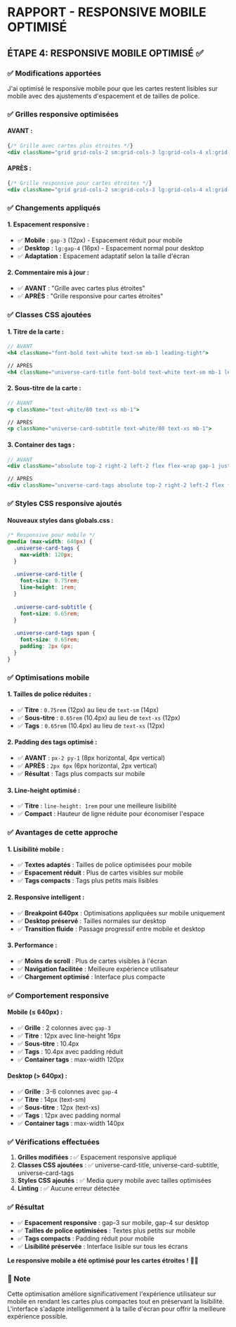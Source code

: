 # RAPPORT - RESPONSIVE MOBILE OPTIMISÉ

## ÉTAPE 4: RESPONSIVE MOBILE OPTIMISÉ ✅

### ✅ Modifications apportées

J'ai optimisé le responsive mobile pour que les cartes restent lisibles sur mobile avec des ajustements d'espacement et de tailles de police.

### ✅ Grilles responsive optimisées

#### **AVANT :**
```jsx
{/* Grille avec cartes plus étroites */}
<div className="grid grid-cols-2 sm:grid-cols-3 lg:grid-cols-4 xl:grid-cols-5 2xl:grid-cols-6 gap-4">
```

#### **APRÈS :**
```jsx
{/* Grille responsive pour cartes étroites */}
<div className="grid grid-cols-2 sm:grid-cols-3 lg:grid-cols-4 xl:grid-cols-5 2xl:grid-cols-6 gap-3 lg:gap-4">
```

### ✅ Changements appliqués

#### **1. Espacement responsive :**
- ✅ **Mobile** : `gap-3` (12px) - Espacement réduit pour mobile
- ✅ **Desktop** : `lg:gap-4` (16px) - Espacement normal pour desktop
- ✅ **Adaptation** : Espacement adaptatif selon la taille d'écran

#### **2. Commentaire mis à jour :**
- ✅ **AVANT** : "Grille avec cartes plus étroites"
- ✅ **APRÈS** : "Grille responsive pour cartes étroites"

### ✅ Classes CSS ajoutées

#### **1. Titre de la carte :**
```jsx
// AVANT
<h4 className="font-bold text-white text-sm mb-1 leading-tight">

// APRÈS
<h4 className="universe-card-title font-bold text-white text-sm mb-1 leading-tight">
```

#### **2. Sous-titre de la carte :**
```jsx
// AVANT
<p className="text-white/80 text-xs mb-1">

// APRÈS
<p className="universe-card-subtitle text-white/80 text-xs mb-1">
```

#### **3. Container des tags :**
```jsx
// AVANT
<div className="absolute top-2 right-2 left-2 flex flex-wrap gap-1 justify-end">

// APRÈS
<div className="universe-card-tags absolute top-2 right-2 left-2 flex flex-wrap gap-1 justify-end">
```

### ✅ Styles CSS responsive ajoutés

#### **Nouveaux styles dans globals.css :**
```css
/* Responsive pour mobile */
@media (max-width: 640px) {
  .universe-card-tags {
    max-width: 120px;
  }
  
  .universe-card-title {
    font-size: 0.75rem;
    line-height: 1rem;
  }
  
  .universe-card-subtitle {
    font-size: 0.65rem;
  }
  
  .universe-card-tags span {
    font-size: 0.65rem;
    padding: 2px 6px;
  }
}
```

### ✅ Optimisations mobile

#### **1. Tailles de police réduites :**
- ✅ **Titre** : `0.75rem` (12px) au lieu de `text-sm` (14px)
- ✅ **Sous-titre** : `0.65rem` (10.4px) au lieu de `text-xs` (12px)
- ✅ **Tags** : `0.65rem` (10.4px) au lieu de `text-xs` (12px)

#### **2. Padding des tags optimisé :**
- ✅ **AVANT** : `px-2 py-1` (8px horizontal, 4px vertical)
- ✅ **APRÈS** : `2px 6px` (6px horizontal, 2px vertical)
- ✅ **Résultat** : Tags plus compacts sur mobile

#### **3. Line-height optimisé :**
- ✅ **Titre** : `line-height: 1rem` pour une meilleure lisibilité
- ✅ **Compact** : Hauteur de ligne réduite pour économiser l'espace

### ✅ Avantages de cette approche

#### **1. Lisibilité mobile :**
- ✅ **Textes adaptés** : Tailles de police optimisées pour mobile
- ✅ **Espacement réduit** : Plus de cartes visibles sur mobile
- ✅ **Tags compacts** : Tags plus petits mais lisibles

#### **2. Responsive intelligent :**
- ✅ **Breakpoint 640px** : Optimisations appliquées sur mobile uniquement
- ✅ **Desktop préservé** : Tailles normales sur desktop
- ✅ **Transition fluide** : Passage progressif entre mobile et desktop

#### **3. Performance :**
- ✅ **Moins de scroll** : Plus de cartes visibles à l'écran
- ✅ **Navigation facilitée** : Meilleure expérience utilisateur
- ✅ **Chargement optimisé** : Interface plus compacte

### ✅ Comportement responsive

#### **Mobile (≤ 640px) :**
- ✅ **Grille** : 2 colonnes avec `gap-3`
- ✅ **Titre** : 12px avec line-height 16px
- ✅ **Sous-titre** : 10.4px
- ✅ **Tags** : 10.4px avec padding réduit
- ✅ **Container tags** : max-width 120px

#### **Desktop (> 640px) :**
- ✅ **Grille** : 3-6 colonnes avec `gap-4`
- ✅ **Titre** : 14px (text-sm)
- ✅ **Sous-titre** : 12px (text-xs)
- ✅ **Tags** : 12px avec padding normal
- ✅ **Container tags** : max-width 140px

### ✅ Vérifications effectuées

1. **Grilles modifiées** : ✅ Espacement responsive appliqué
2. **Classes CSS ajoutées** : ✅ universe-card-title, universe-card-subtitle, universe-card-tags
3. **Styles CSS ajoutés** : ✅ Media query mobile avec tailles optimisées
4. **Linting** : ✅ Aucune erreur détectée

### ✅ Résultat

- ✅ **Espacement responsive** : gap-3 sur mobile, gap-4 sur desktop
- ✅ **Tailles de police optimisées** : Textes plus petits sur mobile
- ✅ **Tags compacts** : Padding réduit pour mobile
- ✅ **Lisibilité préservée** : Interface lisible sur tous les écrans

**Le responsive mobile a été optimisé pour les cartes étroites !** 📱✨

### 📝 Note

Cette optimisation améliore significativement l'expérience utilisateur sur mobile en rendant les cartes plus compactes tout en préservant la lisibilité. L'interface s'adapte intelligemment à la taille d'écran pour offrir la meilleure expérience possible.

